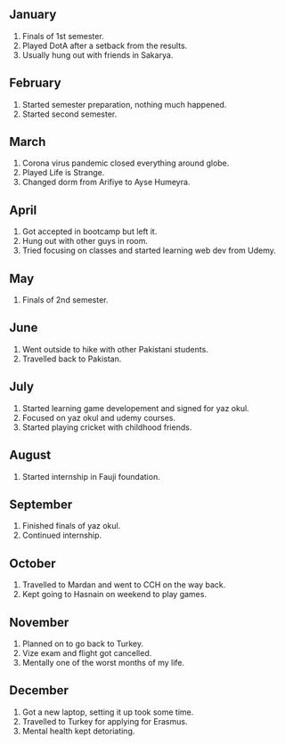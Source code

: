 ## January
1. Finals of 1st semester.
2. Played DotA after a setback from the results.
3. Usually hung out with friends in Sakarya.

## February
1. Started semester preparation, nothing much happened.
2. Started second semester.
   
## March
1. Corona virus pandemic closed everything around globe.
2. Played Life is Strange.
3. Changed dorm from Arifiye to Ayse Humeyra.

## April
1. Got accepted in bootcamp but left it.
2. Hung out with other guys in room.
3. Tried focusing on classes and started learning web dev from Udemy.

## May
1. Finals of 2nd semester.

## June
1. Went outside to hike with other Pakistani students.
2. Travelled back to Pakistan.

## July 
1. Started learning game developement and signed for yaz okul.
2. Focused on yaz okul and udemy courses.
3. Started playing cricket with childhood friends.

## August
1. Started internship in Fauji foundation.

## September
1. Finished finals of yaz okul.
2. Continued internship.

## October
1. Travelled to Mardan and went to CCH on the way back.
2. Kept going to Hasnain on weekend to play games.

## November
1. Planned on to go back to Turkey.
2. Vize exam and flight got cancelled.
3. Mentally one of the worst months of my life.

## December
1. Got a new laptop, setting it up took some time.
2. Travelled to Turkey for applying for Erasmus.
3. Mental health kept detoriating.